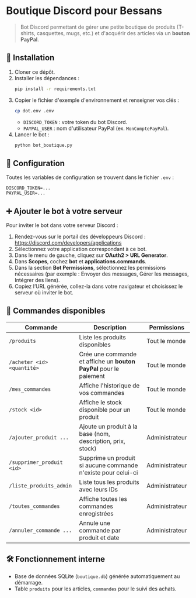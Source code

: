 # Boutique Discord pour Bessans
> Bot Discord permettant de gérer une petite boutique de produits (T-shirts, casquettes, mugs, etc.) et d'acquérir des articles via un **bouton PayPal**.

## 🚀 Installation

1. Cloner ce dépôt.
2. Installer les dépendances :
   ```bash
   pip install -r requirements.txt
   ```
3. Copier le fichier d'exemple d'environnement et renseigner vos clés :
   ```bash
   cp dot.env .env
   ```
   - `DISCORD_TOKEN` : votre token du bot Discord.
   - `PAYPAL_USER` : nom d'utilisateur PayPal (ex. `MonComptePayPal`).
4. Lancer le bot :
   ```bash
   python bot_boutique.py
   ```

## 🔧 Configuration

Toutes les variables de configuration se trouvent dans le fichier `.env` :
```dotenv
DISCORD_TOKEN=...
PAYPAL_USER=...
```

## ➕ Ajouter le bot à votre serveur

Pour inviter le bot dans votre serveur Discord :

1. Rendez-vous sur le portail des développeurs Discord : https://discord.com/developers/applications
2. Sélectionnez votre application correspondant à ce bot.
3. Dans le menu de gauche, cliquez sur **OAuth2 > URL Generator**.
4. Dans **Scopes**, cochez **bot** et **applications.commands**.
5. Dans la section **Bot Permissions**, sélectionnez les permissions nécessaires (par exemple : Envoyer des messages, Gérer les messages, Intégrer des liens).
6. Copiez l’URL générée, collez-la dans votre navigateur et choisissez le serveur où inviter le bot.

## 📝 Commandes disponibles

| Commande                   | Description                                                      | Permissions    |
|----------------------------|------------------------------------------------------------------|----------------|
| `/produits`                | Liste les produits disponibles                                   | Tout le monde  |
| `/acheter <id> <quantité>` | Crée une commande et affiche un **bouton PayPal** pour le paiement | Tout le monde  |
| `/mes_commandes`           | Affiche l'historique de vos commandes                            | Tout le monde  |
| `/stock <id>`              | Affiche le stock disponible pour un produit                      | Tout le monde  |
| `/ajouter_produit ...`     | Ajoute un produit à la base (nom, description, prix, stock)      | Administrateur |
| `/supprimer_produit <id>`  | Supprime un produit si aucune commande n'existe pour celui-ci     | Administrateur |
| `/liste_produits_admin`    | Liste tous les produits avec leurs IDs                           | Administrateur |
| `/toutes_commandes`        | Affiche toutes les commandes enregistrées                        | Administrateur |
| `/annuler_commande ...`    | Annule une commande par produit et date                          | Administrateur |

## 🛠️ Fonctionnement interne

- Base de données SQLite (`boutique.db`) générée automatiquement au démarrage.
- Table `produits` pour les articles, `commandes` pour le suivi des achats.
